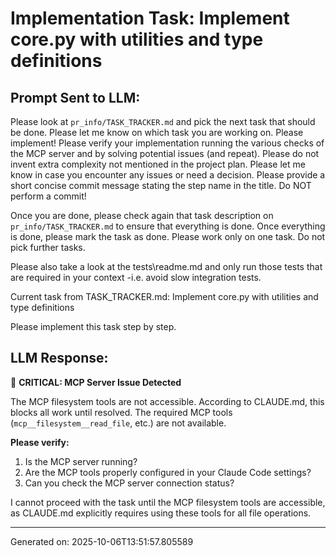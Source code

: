 # Implementation Task: Implement core.py with utilities and type definitions

## Prompt Sent to LLM:
Please look at `pr_info/TASK_TRACKER.md` and pick the next task that should be done.
Please let me know on which task you are working on.
Please implement!
Please verify your implementation running the various checks of the MCP server and by solving potential issues (and repeat).
Please do not invent extra complexity not mentioned in the project plan.
Please let me know in case you encounter any issues or need a decision.
Please provide a short concise commit message stating the step name in the title. Do NOT perform a commit!

Once you are done, please check again that task description on `pr_info/TASK_TRACKER.md` to ensure that everything is done.
Once everything is done, please mark the task as done.
Please work only on one task. Do not pick further tasks.

Please also take a look at the tests\readme.md and only run those tests that are required in your context -i.e. avoid slow integration tests.

Current task from TASK_TRACKER.md: Implement core.py with utilities and type definitions

Please implement this task step by step.

## LLM Response:
🚨 **CRITICAL: MCP Server Issue Detected**

The MCP filesystem tools are not accessible. According to CLAUDE.md, this blocks all work until resolved. The required MCP tools (`mcp__filesystem__read_file`, etc.) are not available.

**Please verify:**
1. Is the MCP server running?
2. Are the MCP tools properly configured in your Claude Code settings?
3. Can you check the MCP server connection status?

I cannot proceed with the task until the MCP filesystem tools are accessible, as CLAUDE.md explicitly requires using these tools for all file operations.

---
Generated on: 2025-10-06T13:51:57.805589
